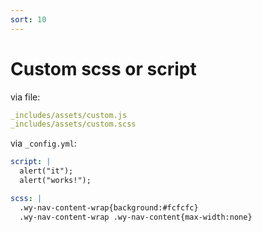 ```yaml
---
sort: 10
---
```


# Custom scss or script

via file:
```yml
_includes/assets/custom.js
_includes/assets/custom.scss
```

via `_config.yml`:
```yml
script: |
  alert("it");
  alert("works!");

scss: |
  .wy-nav-content-wrap{background:#fcfcfc}
  .wy-nav-content-wrap .wy-nav-content{max-width:none}
```

